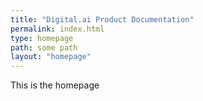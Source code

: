 ```yaml
---
title: "Digital.ai Product Documentation"
permalink: index.html
type: homepage
path: some path
layout: "homepage"
---
```


This is the homepage
